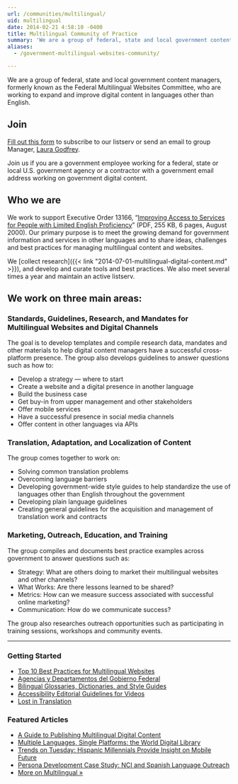 ```yaml
---
url: /communities/multilingual/
uid: multilingual
date: 2014-02-21 4:58:10 -0400
title: Multilingual Community of Practice
summary: 'We are a group of federal, state and local government content managers, formerly known as the Federal Multilingual Websites Committee, who are working to expand and improve digital content in languages other than English.'
aliases:
  - /government-multilingual-websites-community/

---
```


We are a group of federal, state and local government content managers, formerly known as the Federal Multilingual Websites Committee, who are working to expand and improve digital content in languages other than English.

## Join

[Fill out this form](https://docs.google.com/spreadsheet/viewform?formkey=dHI0aTEwWXh2NURMR0gzR3ozVlJ2T2c6MQ) to subscribe to our listserv or send an email to group Manager, [Laura Godfrey](mailto:laura.godfrey@gsa.gov).

Join us if you are a government employee working for a federal, state or local U.S. government agency or a contractor with a government email address working on government digital content.

## Who we are

We work to support Executive Order 13166, “[Improving Access to Services for People with Limited English Proficiency](http://www.justice.gov/crt/about/cor/Pubs/eolep.pdf)” (PDF, 255 KB, 6 pages, August 2000). Our primary purpose is to meet the growing demand for government information and services in other languages and to share ideas, challenges and best practices for managing multilingual content and websites.

We [collect research]({{< link "2014-07-01-multilingual-digital-content.md" >}}), and develop and curate tools and best practices. We also meet several times a year and maintain an active listserv.

## We work on three main areas:

### Standards, Guidelines, Research, and Mandates for Multilingual Websites and Digital Channels

The goal is to develop templates and compile research data, mandates and other materials to help digital content managers have a successful cross-platform presence. The group also develops guidelines to answer questions such as how to:

  * Develop a strategy — where to start
  * Create a website and a digital presence in another language
  * Build the business case
  * Get buy-in from upper management and other stakeholders
  * Offer mobile services
  * Have a successful presence in social media channels
  * Offer content in other languages via APIs

### Translation, Adaptation, and Localization of Content

The group comes together to work on:

  * Solving common translation problems
  * Overcoming language barriers
  * Developing government-wide style guides to help standardize the use of languages other than English throughout the government
  * Developing plain language guidelines
  * Creating general guidelines for the acquisition and management of translation work and contracts

### Marketing, Outreach, Education, and Training

The group compiles and documents best practice examples across government to answer questions such as:

  * Strategy: What are others doing to market their multilingual websites and other channels?
  * What Works: Are there lessons learned to be shared?
  * Metrics: How can we measure success associated with successful online marketing?
  * Communication: How do we communicate success?

The group also researches outreach opportunities such as participating in training sessions, workshops and community events.

---

### Getting Started
- [Top 10 Best Practices for Multilingual Websites](https://www.digitalgov.gov/resources/top-10-best-practices-for-multilingual-websites/)
- [Agencias y Departamentos del Gobierno Federal](https://gobierno.usa.gov/agencias-federales/a)
- [Bilingual Glossaries, Dictionaries, and Style Guides](https://www.digitalgov.gov/resources/bilingual-glossaries-dictionaries-style-guides/)
- [Accessibility Editorial Guidelines for Videos](https://www.digitalgov.gov/2012/08/01/accessibility-editorial-guidelines-for-youtube/)
- [Lost in Translation](https://www.digitalgov.gov/2012/10/01/automated-translation-good-solution-or-not/)

### Featured Articles
- [A Guide to Publishing Multilingual Digital Content](https://www.digitalgov.gov/2014/07/01/multilingual-digital-content/)
- [Multiple Languages, Single Platforms: the World Digital Library](https://www.digitalgov.gov/2015/04/09/multiple-languages-single-platforms-the-world-digital-library/)
- [Trends on Tuesday: Hispanic Millennials Provide Insight on Mobile Future](https://www.digitalgov.gov/2014/05/27/trends-on-tuesday-hispanic-millennials-provide-insight-on-mobile-future/)
- [Persona Development Case Study: NCI and Spanish Language Outreach](https://www.digitalgov.gov/2015/03/02/persona-development-case-study-nci-and-spanish-language-outreach/)
- [More on Multilingual »](https://www.digitalgov.gov/tag/multilingual/)
